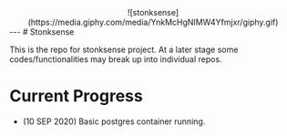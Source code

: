 <center>![stonksense](https://media.giphy.com/media/YnkMcHgNIMW4Yfmjxr/giphy.gif)</center>
---
# Stonksense

This is the repo for stonksense project. At a later stage some codes/functionalities may break up into individual repos.

# Current Progress

* (10 SEP 2020) Basic postgres container running.